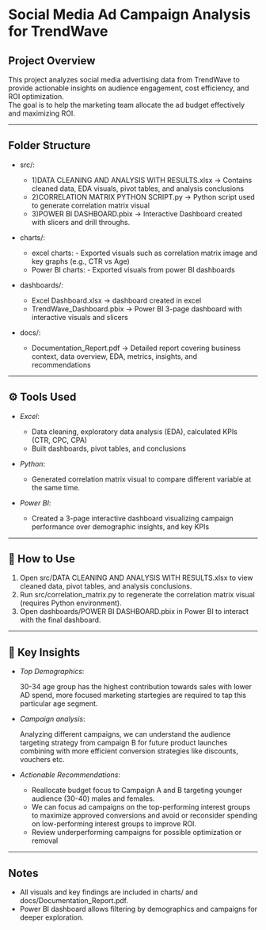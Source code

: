 # Social Media Ad Campaign Analysis for TrendWave

## Project Overview  

This project analyzes social media advertising data from TrendWave to provide actionable insights on audience engagement, cost efficiency, and ROI optimization.  
The goal is to help the marketing team allocate the ad budget effectively and maximizing ROI.

---

## Folder Structure  

- src/:  
    - 1)DATA CLEANING AND ANALYSIS WITH RESULTS.xlsx → Contains cleaned data, EDA visuals, pivot tables, and analysis conclusions  
    - 2)CORRELATION MATRIX PYTHON SCRIPT.py → Python script used to generate correlation matrix visual  
    - 3)POWER BI DASHBOARD.pbix → Interactive Dashboard created with slicers and drill throughs.


- charts/:
    - excel charts: 
              - Exported visuals such as correlation matrix image and key graphs (e.g., CTR vs Age)  
    - Power BI charts:
              - Exported visuals from power BI dashboards 
              
- dashboards/:  
    - Excel Dashboard.xlsx → dashboard created in excel
    - TrendWave_Dashboard.pbix → Power BI 3-page dashboard with interactive visuals and slicers  

- docs/:  
    - Documentation_Report.pdf → Detailed report covering business context, data overview, EDA, metrics, insights, and recommendations  

---

## ⚙ Tools Used 
 
- *Excel*:  
    - Data cleaning, exploratory data analysis (EDA), calculated KPIs (CTR, CPC, CPA)  
    - Built dashboards, pivot tables, and conclusions  

- *Python*:  
    - Generated correlation matrix visual to compare different variable at the same time. 

- *Power BI*:  
    - Created a 3-page interactive dashboard visualizing campaign performance over demographic insights, and key KPIs  

---

## 🚀 How to Use  
1. Open src/DATA CLEANING AND ANALYSIS WITH RESULTS.xlsx to view cleaned data, pivot tables, and analysis conclusions.  
2. Run src/correlation_matrix.py to regenerate the correlation matrix visual (requires Python environment).  
3. Open dashboards/POWER BI DASHBOARD.pbix in Power BI to interact with the final dashboard.  

---

## 🎯 Key Insights  
- *Top Demographics*:  
    
    30-34 age group has the highest contribution towards sales with lower AD spend, more focused marketing startegies are required to tap this particular age segment. 

- *Campaign analysis*:

    Analyzing different campaigns, we can understand the audience targeting strategy from campaign B for future product launches combining with more efficient conversion strategies like discounts, vouchers etc.



- *Actionable Recommendations*:  
    - Reallocate budget focus to Campaign A and B targeting younger audience (30-40) males and females. 
    - We can focus ad campaigns on the top-performing interest groups to maximize approved conversions and avoid or reconsider spending on low-performing interest groups to improve ROI.  
    - Review underperforming campaigns for possible optimization or removal  

---

##  Notes  
- All visuals and key findings are included in charts/ and docs/Documentation_Report.pdf.  
- Power BI dashboard allows filtering by demographics and campaigns for deeper exploration.
